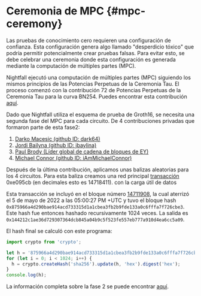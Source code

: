 
# Ceremonia de MPC {#mpc-ceremony}
Las pruebas de conocimiento cero requieren una configuración de confianza. Esta configuración genera algo llamado "desperdicio tóxico" que podría permitir potencialmente crear pruebas falsas. Para evitar esto, se debe celebrar una ceremonia donde esta configuración es generada mediante la computación de múltiples partes (MPC).

Nightfall ejecutó una computación de múltiples partes (MPC) siguiendo los mismos principios de las Potencias Perpetuas de la Ceremonia Tau. El proceso comenzó con la contribución 72 de Potencias Perpetuas de la Ceremonia Tau para la curva BN254. Puedes encontrar esta contribución [aquí](https://github.com/weijiekoh/perpetualpowersoftau/tree/master/0071_edward_response).

Dado que Nightfall utiliza el esquema de prueba de Groth16, se necesita una segunda fase del MPC para cada circuito. De 4 contribuciones privadas que formaron parte de esta fase2:

1. [Darko Macesic (github ID: dark64)](https://github.com/maticnetwork/nightfall_phase2ceremony/blob/main/atttestations/1_Darko.md)
2. [Jordi Bailyna (github ID: jbaylina)](https://github.com/maticnetwork/nightfall_phase2ceremony/blob/main/atttestations/2_Baylina.md)
3. [Paul Brody (Líder global de cadena de bloques de EY)](https://github.com/maticnetwork/nightfall_phase2ceremony/blob/main/atttestations/3_Brody.md)
4. [Michael Connor (github ID: iAmMichaelConnor)](https://github.com/maticnetwork/nightfall_phase2ceremony/blob/main/atttestations/4_Connor.md)

Después de la última contribución, aplicamos unas balizas aleatorias para los 4 circuitos. Para esta baliza creamos una red principal [transacción](https://etherscan.io/tx/0xd42eff8e34aa9227cdceb12daf1d868b3dec025ac23073cfd103bb697642dbc1) 0xe095cb (en decimales esto es 14718411). con la carga útil de datos

Esta transacción se incluyó en el bloque número [14711908](https://etherscan.io/block/14711908), la cual
aterrizó el 5 de mayo de 2022 a las 05:00:27 PM +UTC y tuvo el bloque hash
`0x875966a4d290bae914acd733315d1a1cbea3fb2b9fde133a0c6fffa7f726cbe3`.
Este hash fue entonces hashado recursivamente 1024 veces. La salida es `0x144212c1ae36d729307364dcb845a04b9c5f523fe557eb777a910d4ea6cc5a09`.

El hash final se calculó con este programa:

```js
import crypto from 'crypto';

let h = '875966a4d290bae914acd733315d1a1cbea3fb2b9fde133a0c6fffa7f726cbe3';
for (let i = 0; i < 1024; i++) {
  h = crypto.createHash('sha256').update(h, 'hex').digest('hex');
}
console.log(h);
```

 La información completa sobre la fase 2 se puede encontrar [aquí](https://github.com/maticnetwork/nightfall_phase2ceremony/blob/main/atttestations/phase2.md).

